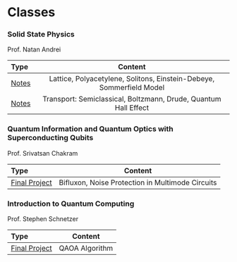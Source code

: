 # Classes

### Solid State Physics 
Prof. Natan Andrei

| Type     | Content | 
| :---        |    :----:   | 
| [Notes](https://drive.google.com/file/d/1A26bsXxo0mTfTYKnzeioGqBVvdZGU3YG/view?usp=share_link) | Lattice, Polyacetylene, Solitons, Einstein-Debeye, Sommerfield Model| 
| [Notes](https://drive.google.com/file/d/1MaxrL1Id_yEkm4yCyxAxlU2GCemXu58D/view?usp=share_link)  | Transport: Semiclassical, Boltzmann, Drude, Quantum Hall Effect        |


### Quantum Information and Quantum Optics with Superconducting Qubits 
Prof. Srivatsan Chakram

| Type     | Content | 
| :---        |    :----:   | 
| [Final Project](https://docs.google.com/presentation/d/1V7bebX6_DVzLBzptQ_aMPwYgg828f-BU/edit?usp=share_link&ouid=111558376192555559689&rtpof=true&sd=true)  | Bifluxon, Noise Protection in Multimode Circuits |

### Introduction to Quantum Computing 
Prof. Stephen Schnetzer


| Type     | Content | 
| :---        |    :----:   | 
| [Final Project](https://drive.google.com/file/d/1uZhSU7YO26EixLf81HEM0qR5Dh-Lzui6/view?usp=share_link)  | QAOA Algorithm |
